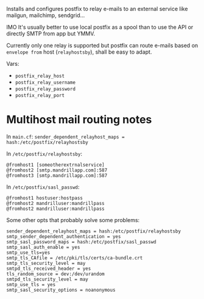 Installs and configures postfix to relay e-mails to an external service like mailgun, mailchimp, sendgrid...

IMO It's usually better to use local postfix as a spool than to use the API or directly SMTP from app but YMMV.

Currently only one relay is supported but postfix can route e-mails based on `envelope from` host (`relayhostsby`), shall be easy to adapt.

Vars:
 * `postfix_relay_host`
 * `postfix_relay_username`
 * `postfix_relay_password`
 * `postfix_relay_port` 
 
# Multihost mail routing notes

In `main.cf`: `sender_dependent_relayhost_maps = hash:/etc/postfix/relayhostsby`

In `/etc/postfix/relayhostsby`:
```
@fromhost1 [someotherextrnalservice]
@fromhost2 [smtp.mandrillapp.com]:587
@fromhost3 [smtp.mandrillapp.com]:587
```

In `/etc/postfix/sasl_passwd`:
```
@fromhost1 hostuser:hostpass
@fromhost2 mandrilluser:mandrillpass
@fromhost2 mandrilluser:mandrillpass
```
 
 
Some other opts that probably solve some problems:
```
sender_dependent_relayhost_maps = hash:/etc/postfix/relayhostsby
smtp_sender_dependent_authentication = yes
smtp_sasl_password_maps = hash:/etc/postfix/sasl_passwd
smtp_sasl_auth_enable = yes
smtp_use_tls=yes
smtp_tls_CAfile = /etc/pki/tls/certs/ca-bundle.crt
smtp_tls_security_level = may
smtpd_tls_received_header = yes
tls_random_source = dev:/dev/urandom
smtpd_tls_security_level = may
smtp_use_tls = yes
smtp_sasl_security_options = noanonymous
```
 
